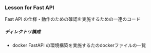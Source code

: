 ### Lesson for Fast API 
Fast API の仕様・動作のための確認を実施するための一連のコード

##### ディレクトリ構成
* docker
FastAPI の環境構築を実施するたのdockerファイルの一覧
